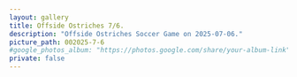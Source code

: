```yaml
---
layout: gallery
title: Offside Ostriches 7/6.
description: "Offside Ostriches Soccer Game on 2025-07-06."
picture_path: 002025-7-6
#google_photos_album: "https://photos.google.com/share/your-album-link"
private: false
---
```

